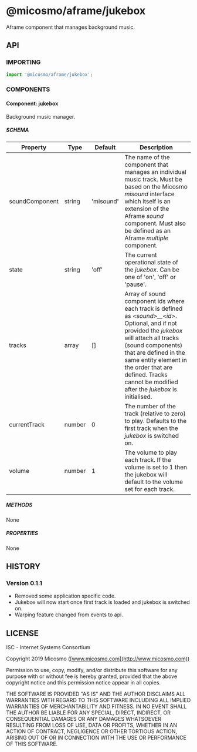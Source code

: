 # @micosmo/aframe/jukebox

Aframe component that manages background music.

## API

### IMPORTING

```javascript
import '@micosmo/aframe/jukebox';
```

### COMPONENTS

#### Component: jukebox

Background music manager.

##### SCHEMA

Property | Type | Default | Description
-------- | ---- | ------- | -----------
soundComponent | string | 'misound' | The name of the component that manages an individual music track. Must be based on the Micosmo *misound* interface which itself is an extension of the Aframe *sound* component. Must also be defined as an Aframe *multiple* component.
state | string | 'off' | The current operational state of the *jukebox*. Can be one of 'on', 'off' or 'pause'.
tracks | array | [] | Array of sound component ids where each track is defined as *&lt;sound&gt;__&lt;id&gt;*. Optional, and if not provided the *jukebox* will attach all tracks  (sound components) that are defined in the same entity element in the order that are defined. Tracks cannot be modified after the *jukebox* is initialised.
currentTrack | number | 0 | The number of the track (relative to zero) to play. Defaults to the first track when the *jukebox* is switched on.
volume | number | 1 | The volume to play each track. If the volume is set to 1 then the jukebox will default to the volume set for each track.

##### METHODS

None

##### PROPERTIES

None

## HISTORY

### Version 0.1.1
* Removed some application specific code.
* Jukebox will now start once first track is loaded and jukebox is switched on.
* Warping feature changed from events to api.

## LICENSE

ISC - Internet Systems Consortium

Copyright 2019 Micosmo ([www.micosmo.com](http://www.micosmo.com))

Permission to use, copy, modify, and/or distribute this software for any purpose with or without fee is hereby granted, provided that the above copyright notice and this permission notice appear in all copies.

THE SOFTWARE IS PROVIDED "AS IS" AND THE AUTHOR DISCLAIMS ALL WARRANTIES WITH REGARD TO THIS SOFTWARE INCLUDING ALL IMPLIED WARRANTIES OF MERCHANTABILITY AND FITNESS. IN NO EVENT SHALL THE AUTHOR BE LIABLE FOR ANY SPECIAL, DIRECT, INDIRECT, OR CONSEQUENTIAL DAMAGES OR ANY DAMAGES WHATSOEVER RESULTING FROM LOSS OF USE, DATA OR PROFITS, WHETHER IN AN ACTION OF CONTRACT, NEGLIGENCE OR OTHER TORTIOUS ACTION, ARISING OUT OF OR IN CONNECTION WITH THE USE OR PERFORMANCE OF THIS SOFTWARE.
